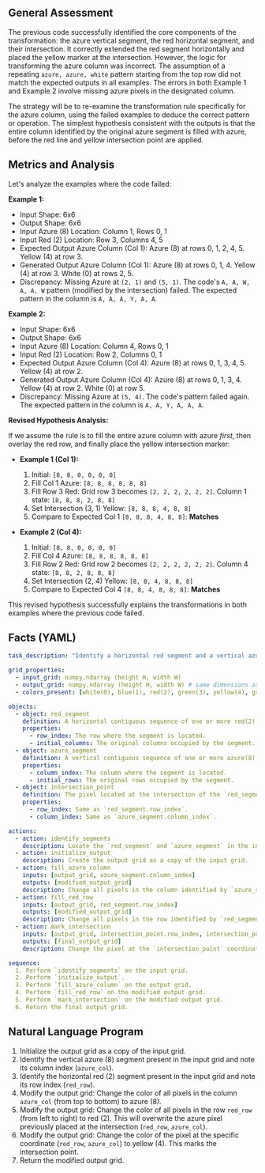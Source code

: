 ## General Assessment

The previous code successfully identified the core components of the transformation: the azure vertical segment, the red horizontal segment, and their intersection. It correctly extended the red segment horizontally and placed the yellow marker at the intersection. However, the logic for transforming the azure column was incorrect. The assumption of a repeating `azure, azure, white` pattern starting from the top row did not match the expected outputs in all examples. The errors in both Example 1 and Example 2 involve missing azure pixels in the designated column.

The strategy will be to re-examine the transformation rule specifically for the azure column, using the failed examples to deduce the correct pattern or operation. The simplest hypothesis consistent with the outputs is that the entire column identified by the original azure segment is filled with azure, before the red line and yellow intersection point are applied.

## Metrics and Analysis

Let's analyze the examples where the code failed:

**Example 1:**

*   Input Shape: 6x6
*   Output Shape: 6x6
*   Input Azure (8) Location: Column 1, Rows 0, 1
*   Input Red (2) Location: Row 3, Columns 4, 5
*   Expected Output Azure Column (Col 1): Azure (8) at rows 0, 1, 2, 4, 5. Yellow (4) at row 3.
*   Generated Output Azure Column (Col 1): Azure (8) at rows 0, 1, 4. Yellow (4) at row 3. White (0) at rows 2, 5.
*   Discrepancy: Missing Azure at `(2, 1)` and `(5, 1)`. The code's `A, A, W, A, A, W` pattern (modified by the intersection) failed. The expected pattern in the column is `A, A, A, Y, A, A`.

**Example 2:**

*   Input Shape: 6x6
*   Output Shape: 6x6
*   Input Azure (8) Location: Column 4, Rows 0, 1
*   Input Red (2) Location: Row 2, Columns 0, 1
*   Expected Output Azure Column (Col 4): Azure (8) at rows 0, 1, 3, 4, 5. Yellow (4) at row 2.
*   Generated Output Azure Column (Col 4): Azure (8) at rows 0, 1, 3, 4. Yellow (4) at row 2. White (0) at row 5.
*   Discrepancy: Missing Azure at `(5, 4)`. The code's pattern failed again. The expected pattern in the column is `A, A, Y, A, A, A`.

**Revised Hypothesis Analysis:**

If we assume the rule is to fill the entire azure column with azure *first*, then overlay the red row, and finally place the yellow intersection marker:

*   **Example 1 (Col 1):**
    1.  Initial: `[8, 8, 0, 0, 0, 0]`
    2.  Fill Col 1 Azure: `[8, 8, 8, 8, 8, 8]`
    3.  Fill Row 3 Red: Grid row 3 becomes `[2, 2, 2, 2, 2, 2]`. Column 1 state: `[8, 8, 8, 2, 8, 8]`
    4.  Set Intersection (3, 1) Yellow: `[8, 8, 8, 4, 8, 8]`
    5.  Compare to Expected Col 1 `[8, 8, 8, 4, 8, 8]`: **Matches**

*   **Example 2 (Col 4):**
    1.  Initial: `[8, 8, 0, 0, 0, 0]`
    2.  Fill Col 4 Azure: `[8, 8, 8, 8, 8, 8]`
    3.  Fill Row 2 Red: Grid row 2 becomes `[2, 2, 2, 2, 2, 2]`. Column 4 state: `[8, 8, 2, 8, 8, 8]`
    4.  Set Intersection (2, 4) Yellow: `[8, 8, 4, 8, 8, 8]`
    5.  Compare to Expected Col 4 `[8, 8, 4, 8, 8, 8]`: **Matches**

This revised hypothesis successfully explains the transformations in both examples where the previous code failed.

## Facts (YAML)


```yaml
task_description: "Identify a horizontal red segment and a vertical azure segment in the input grid. Modify the grid by extending the red segment across its entire row and filling the azure segment's entire column with azure. Mark the intersection of this new red row and azure column with yellow."

grid_properties:
  - input_grid: numpy.ndarray (height H, width W)
  - output_grid: numpy.ndarray (height H, width W) # same dimensions as input
  - colors_present: [white(0), blue(1), red(2), green(3), yellow(4), gray(5), magenta(6), orange(7), azure(8), maroon(9)] # subset of these may be used

objects:
  - object: red_segment
    definition: A horizontal contiguous sequence of one or more red(2) pixels.
    properties:
      - row_index: The row where the segment is located.
      - initial_columns: The original columns occupied by the segment.
  - object: azure_segment
    definition: A vertical contiguous sequence of one or more azure(8) pixels.
    properties:
      - column_index: The column where the segment is located.
      - initial_rows: The original rows occupied by the segment.
  - object: intersection_point
    definition: The pixel located at the intersection of the `red_segment`'s row and the `azure_segment`'s column.
    properties:
      - row_index: Same as `red_segment.row_index`.
      - column_index: Same as `azure_segment.column_index`.

actions:
  - action: identify_segments
    description: Locate the `red_segment` and `azure_segment` in the input grid. Determine `red_segment.row_index` and `azure_segment.column_index`.
  - action: initialize_output
    description: Create the output grid as a copy of the input grid.
  - action: fill_azure_column
    inputs: [output_grid, azure_segment.column_index]
    outputs: [modified_output_grid]
    description: Change all pixels in the column identified by `azure_segment.column_index` to azure(8) in the output grid. This overwrites any existing pixels in that column.
  - action: fill_red_row
    inputs: [output_grid, red_segment.row_index]
    outputs: [modified_output_grid]
    description: Change all pixels in the row identified by `red_segment.row_index` to red(2) in the output grid. This overwrites any existing pixels in that row, including the pixel potentially set to azure in the previous step.
  - action: mark_intersection
    inputs: [output_grid, intersection_point.row_index, intersection_point.column_index]
    outputs: [final_output_grid]
    description: Change the pixel at the `intersection_point` coordinates (`red_segment.row_index`, `azure_segment.column_index`) to yellow(4) in the output grid. This overwrites the red pixel placed in the previous step at this location.

sequence:
  1. Perform `identify_segments` on the input grid.
  2. Perform `initialize_output`.
  3. Perform `fill_azure_column` on the output grid.
  4. Perform `fill_red_row` on the modified output grid.
  5. Perform `mark_intersection` on the modified output grid.
  6. Return the final output grid.
```


## Natural Language Program

1.  Initialize the output grid as a copy of the input grid.
2.  Identify the vertical azure (8) segment present in the input grid and note its column index (`azure_col`).
3.  Identify the horizontal red (2) segment present in the input grid and note its row index (`red_row`).
4.  Modify the output grid: Change the color of all pixels in the column `azure_col` (from top to bottom) to azure (8).
5.  Modify the output grid: Change the color of all pixels in the row `red_row` (from left to right) to red (2). This will overwrite the azure pixel previously placed at the intersection (`red_row`, `azure_col`).
6.  Modify the output grid: Change the color of the pixel at the specific coordinate (`red_row`, `azure_col`) to yellow (4). This marks the intersection point.
7.  Return the modified output grid.